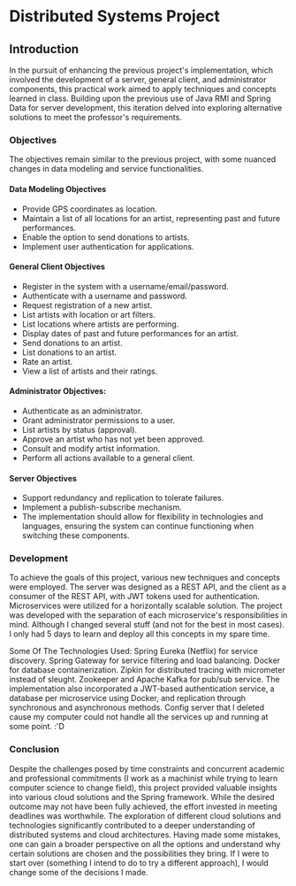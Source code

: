 # Distributed Systems Project

## Introduction

In the pursuit of enhancing the previous project's implementation, which involved the development of a server, general client, and administrator components, this practical work aimed to apply techniques and concepts learned in class. Building upon the previous use of Java RMI and Spring Data for server development, this iteration delved into exploring alternative solutions to meet the professor's requirements.

### Objectives

The objectives remain similar to the previous project, with some nuanced changes in data modeling and service functionalities.

#### Data Modeling Objectives

- Provide GPS coordinates as location.
- Maintain a list of all locations for an artist, representing past and future performances.
- Enable the option to send donations to artists.
- Implement user authentication for applications.



#### General Client Objectives

- Register in the system with a username/email/password.
- Authenticate with a username and password.
- Request registration of a new artist.
- List artists with location or art filters.
- List locations where artists are performing.
- Display dates of past and future performances for an artist.
- Send donations to an artist.
- List donations to an artist.
- Rate an artist.
- View a list of artists and their ratings.


  
#### Administrator Objectives:

- Authenticate as an administrator.
- Grant administrator permissions to a user.
- List artists by status (approval).
- Approve an artist who has not yet been approved.
- Consult and modify artist information.
- Perform all actions available to a general client.



#### Server Objectives

- Support redundancy and replication to tolerate failures.
- Implement a publish-subscribe mechanism.
- The implementation should allow for flexibility in technologies and languages, ensuring the system can continue functioning when switching these components.

### Development

To achieve the goals of this project, various new techniques and concepts were employed. The server was designed as a REST API, and the client as a consumer of the REST API, with JWT tokens used for authentication. Microservices were utilized for a horizontally scalable solution. The project was developed with the separation of each microservice's responsibilities in mind. Although I changed several stuff (and not for the best in most cases). I only had 5 days to learn and deploy all this concepts in my spare time.

Some Of The Technologies Used:
Spring Eureka (Netflix) for service discovery.
Spring Gateway for service filtering and load balancing.
Docker for database containerization.
Zipkin for distributed tracing with micrometer instead of sleught.
Zookeeper and Apache Kafka for pub/sub service.
The implementation also incorporated a JWT-based authentication service, a database per microservice using Docker, and replication through synchronous and asynchronous methods.
Config server that I deleted cause my computer could not handle all the services up and running at some point. :'D

### Conclusion
Despite the challenges posed by time constraints and concurrent academic and professional commitments (I work as a machinist while trying to learn computer science to change field), this project provided valuable insights into various cloud solutions and the Spring framework. While the desired outcome may not have been fully achieved, the effort invested in meeting deadlines was worthwhile. The exploration of different cloud solutions and technologies significantly contributed to a deeper understanding of distributed systems and cloud architectures. Having made some mistakes, one can gain a broader perspective on all the options and understand why certain solutions are chosen and the possibilities they bring. If I were to start over (something I intend to do to try a different approach), I would change some of the decisions I made.

